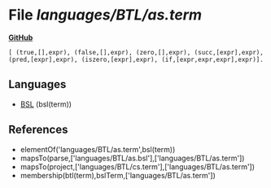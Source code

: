 # File _languages/BTL/as.term_
**[GitHub](https://github.com/softlang/yas/blob/master/languages/BTL/as.term)**
```
[ (true,[],expr), (false,[],expr), (zero,[],expr), (succ,[expr],expr), (pred,[expr],expr), (iszero,[expr],expr), (if,[expr,expr,expr],expr)].
```

## Languages
* [BSL](../languages/BSL.md) (bsl(term))

## References
* elementOf('languages/BTL/as.term',bsl(term))
* mapsTo(parse,['languages/BTL/as.bsl'],['languages/BTL/as.term'])
* mapsTo(project,['languages/BTL/cs.term'],['languages/BTL/as.term'])
* membership(btl(term),bslTerm,['languages/BTL/as.term'])
